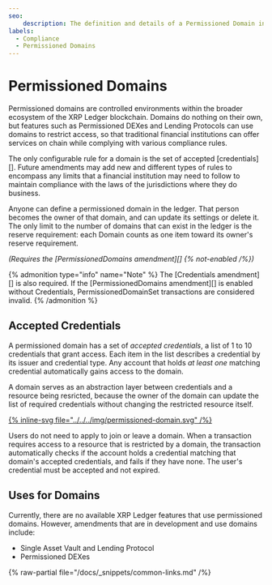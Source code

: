 ```yaml
---
seo:
    description: The definition and details of a Permissioned Domain instance.
labels:
  - Compliance
  - Permissioned Domains
---
```

# Permissioned Domains

Permissioned domains are controlled environments within the broader ecosystem of the XRP Ledger blockchain. Domains do nothing on their own, but features such as Permissioned DEXes and Lending Protocols can use domains to restrict access, so that traditional financial institutions can offer services on chain while complying with various compliance rules.

The only configurable rule for a domain is the set of accepted [credentials][]. Future amendments may add new and different types of rules to encompass any limits that a financial institution may need to follow to maintain compliance with the laws of the jurisdictions where they do business.

Anyone can define a permissioned domain in the ledger. That person becomes the owner of that domain, and can update its settings or delete it. The only limit to the number of domains that can exist in the ledger is the reserve requirement: each Domain counts as one item toward its owner's reserve requirement.

_(Requires the [PermissionedDomains amendment][] {% not-enabled /%})_

{% admonition type="info" name="Note" %}
The [Credentials amendment][] is also required. If the [PermissionedDomains amendment][] is enabled without Credentials, PermissionedDomainSet transactions are considered invalid.
{% /admonition %}

## Accepted Credentials

A permissioned domain has a set of _accepted credentials_, a list of 1 to 10 credentials that grant access. Each item in the list describes a credential by its issuer and credential type. Any account that holds _at least one_ matching credential automatically gains access to the domain.

A domain serves as an abstraction layer between credentials and a resource being resricted, because the owner of the domain can update the list of required credentials without changing the restricted resource itself.

[{% inline-svg file="../../../img/permissioned-domain.svg" /%}](../../../img/permissioned-domain.svg "Diagram: a permissioned DEX points to a permissioned domain by ID. The domain's Accepted Credentials describes 3 possible credentials to get access")

Users do not need to apply to join or leave a domain. When a transaction requires access to a resource that is restricted by a domain, the transaction automatically checks if the account holds a credential matching that domain's accepted credentials, and fails if they have none. The user's credential must be accepted and not expired.

## Uses for Domains

Currently, there are no available XRP Ledger features that use permissioned domains. However, amendments that are in development and use domains include:

- Single Asset Vault and Lending Protocol
- Permissioned DEXes

{% raw-partial file="/docs/_snippets/common-links.md" /%}
